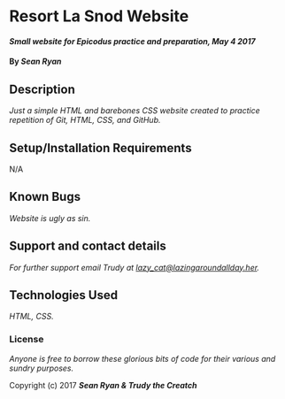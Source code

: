 # Resort La Snod Website

#### _Small website for Epicodus practice and preparation, May 4 2017_

#### By _**Sean Ryan**_

## Description

_Just a simple HTML and barebones CSS website created to practice repetition of Git, HTML, CSS, and GitHub._

## Setup/Installation Requirements

N/A

## Known Bugs

_Website is ugly as sin._

## Support and contact details

_For further support email Trudy at lazy_cat@lazingaroundallday.her._

## Technologies Used

_HTML, CSS._

### License

*Anyone is free to borrow these glorious bits of code for their various and sundry purposes.*

Copyright (c) 2017 **_Sean Ryan & Trudy the Creatch_**
